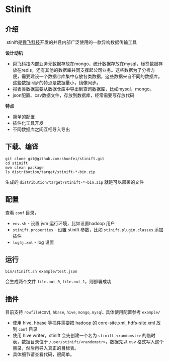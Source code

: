 Stinift
====
## 介绍
​​
stinift是[舜飞科技](http://www.sunteng.com)开发的并且内部广泛使用的一款异构数据传输工具

**设计动机**

* [舜飞科技](http://www.sunteng.com)内部业务元数据存放在mongo，统计数据存放在mysql，标签数据存放在redis，还有其他的数据库共同支撑起公司业务。这些数据为了分析方便，需要建设一个数据仓库集中存放各类数据，这些数据来自不同的数据库。这些数据同步的特点是数据量小，镜像同步。
* 报表类数据需要从数据仓库中导出到查询数据库，比如mysql，mongo。
* json配置、csv数据文件，存放到数据库，经常需要写存放代码

**特点**

* 简单的配置
* 插件化工具开发
* 不同数据库之间互相导入导出


## 下载、编译

```
git clone git@github.com:shunfei/stinift.git
cd stinift
mvn clean package
ls distribution/target/stinift-*-bin.zip
```

生成的 `distribution/target/stinift-*-bin.zip` 就是可以部署的文件

## 配置

查看 `conf` 目录，

* `env.sh` - 设置 jvm 运行环境，比如设置hadoop 用户
* `stinift.properties` - 设置 stinift 参数，比如 `stinift.plugin.classes` 添加插件
* `log4j.xml` - log 设置

## 运行

```
bin/stinift.sh example/test.json
```

会生成两个文件 `file.out_0`, `file.out_1`，则部署成功

## 插件

目前支持 `rowfile`(csv), `hbase`, `hive`, `mongo`, `mysql`. 具体使用配置参考 `example/`

* 使用 hive, hbase 等插件需要把 hadoop 的 core-site.xml, hdfs-site.xml 放到 `conf` 目录
* 使用 hive writer，stinift 会先创建一个名为 `stinift.<randomstr>` 的临时表，数据目录位于 `/user/stinift/<randomstr>`，数据先以 csv 格式写入这个目录，然后再导入真正的目标表。
* 具体细节请查看代码，很简单。
